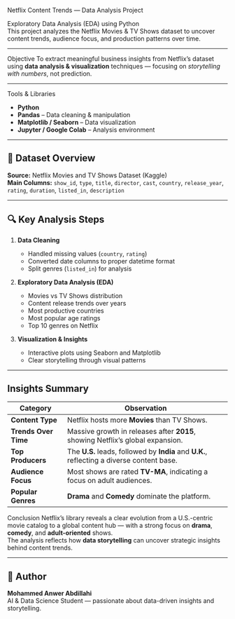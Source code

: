  Netflix Content Trends — Data Analysis Project

 Exploratory Data Analysis (EDA) using Python  
This project analyzes the Netflix Movies & TV Shows dataset to uncover content trends, audience focus, and production patterns over time.

---
 Objective
To extract meaningful business insights from Netflix’s dataset using **data analysis & visualization** techniques — focusing on *storytelling with numbers*, not prediction.

---

 Tools & Libraries
- **Python**
- **Pandas** – Data cleaning & manipulation  
- **Matplotlib / Seaborn** – Data visualization  
- **Jupyter / Google Colab** – Analysis environment

---

## 🧩 Dataset Overview
**Source:** Netflix Movies and TV Shows Dataset (Kaggle)  
**Main Columns:**
`show_id`, `type`, `title`, `director`, `cast`, `country`, `release_year`, `rating`, `duration`, `listed_in`, `description`

---

## 🔍 Key Analysis Steps
1. **Data Cleaning**  
   - Handled missing values (`country`, `rating`)  
   - Converted date columns to proper datetime format  
   - Split genres (`listed_in`) for analysis

2. **Exploratory Data Analysis (EDA)**  
   - Movies vs TV Shows distribution  
   - Content release trends over years  
   - Most productive countries  
   - Most popular age ratings  
   - Top 10 genres on Netflix

3. **Visualization & Insights**  
   - Interactive plots using Seaborn and Matplotlib  
   - Clear storytelling through visual patterns

---

## Insights Summary

| Category | Observation |
|-----------|--------------|
|  **Content Type** | Netflix hosts more **Movies** than TV Shows. |
|  **Trends Over Time** | Massive growth in releases after **2015**, showing Netflix’s global expansion. |
|  **Top Producers** | The **U.S.** leads, followed by **India** and **U.K.**, reflecting a diverse content base. |
|  **Audience Focus** | Most shows are rated **TV-MA**, indicating a focus on adult audiences. |
|  **Popular Genres** | **Drama** and **Comedy** dominate the platform. |



 Conclusion
Netflix’s library reveals a clear evolution from a U.S.-centric movie catalog to a global content hub — with a strong focus on **drama**, **comedy**, and **adult-oriented** shows.  
The analysis reflects how **data storytelling** can uncover strategic insights behind content trends.

---

## 🚀 Author
**Mohammed Anwer Abdillahi**  
AI & Data Science Student — passionate about data-driven insights and storytelling.  

